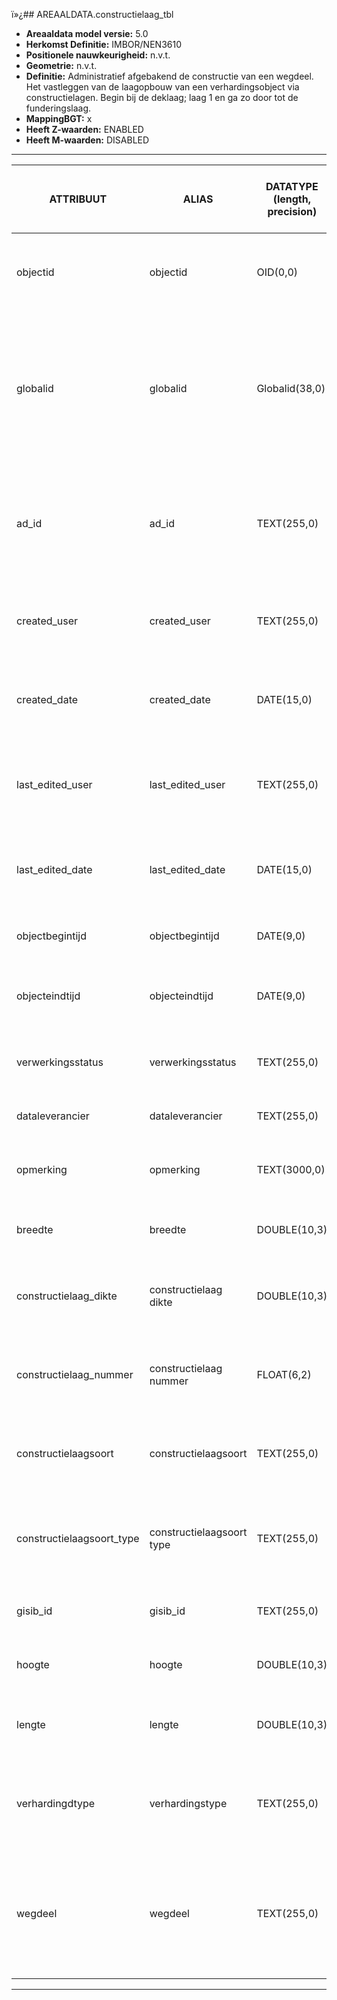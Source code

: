 ï»¿## AREAALDATA.constructielaag_tbl

* __Areaaldata model versie:__ 5.0
* __Herkomst Definitie:__ IMBOR/NEN3610
* __Positionele nauwkeurigheid:__ n.v.t.
* __Geometrie:__ n.v.t.
* __Definitie:__ Administratief afgebakend de constructie van een wegdeel. Het vastleggen van de laagopbouw van een verhardingsobject via constructielagen. Begin bij de deklaag; laag 1 en ga zo door tot de funderingslaag.
* __MappingBGT:__ x
* __Heeft Z-waarden:__ ENABLED
* __Heeft M-waarden:__ DISABLED

***

|__ATTRIBUUT__                       |__ALIAS__                           |__DATATYPE (length, precision)__       |__DEFINITIE__ (Oorsprong; Superklasse; Attribuuttype; Enumeratie/Referentie; Definitie)|
|------                              |------                              |------                                 |-----    |
|objectid                            |objectid                            |OID(0,0)                               |PNH; AREAALDATA; Waarde wordt automatisch bepaald; ; Default: None; Intern ArcGIS Identificatienummer, aangemaakt door ArcGIS.
|globalid                            |globalid                            |Globalid(38,0)                         |PNH; AREAALDATA; Waarde wordt automatisch bepaald; ; Default: None; Elk object heeft een unieke GlobalID (Global Unique Identifier). Dit is een systeemveld van de ArcGIS software welke noodzakelijk is om een aantal functionaliteiten binnen deze software te kunnen gebruiken.
|ad_id                               |ad_id                               |TEXT(255,0)                            |PNH; AREAALDATA; GUID; ; Default: None; Uniek identificatienummer voor het object dat onveranderlijk is zolang het object bestaat in Areaaldata: in format 'AD.[GUID]'. Dit moet worden ingevuld door de aannemer.
|created_user                        |created_user                        |TEXT(255,0)                            |PNH; AREAALDATA; Waarde wordt automatisch bepaald; ; Default: None; Naam van gebruiker die de rij heeft aangemaakt, gegenereerd door ArcGIS.
|created_date                        |created_date                        |DATE(15,0)                             |PNH; AREAALDATA; Waarde wordt automatisch bepaald; ; Default: None; Datum waarop de rij aan de database is toegevoegd, gegenereerd door ArcGIS.
|last_edited_user                    |last_edited_user                    |TEXT(255,0)                            |PNH; AREAALDATA; Waarde wordt automatisch bepaald; ; Default: None; Naam van gebruiker die de laatste mutatie heeft doorgevoerd, gegenereerd door ArcGIS.
|last_edited_date                    |last_edited_date                    |DATE(15,0)                             |PNH; AREAALDATA; Waarde wordt automatisch bepaald; ; Default: None; Datum van de laatste mutatie, gegenereerd door ArcGIS.
|objectbegintijd                     |objectbegintijd                     |DATE(9,0)                              |PNH; AREAALDATA; Vrij invoerveld; ; Default: None; Datum waarop het object bij de bronhouder is ontstaan.
|objecteindtijd                      |objecteindtijd                      |DATE(9,0)                              |PNH; AREAALDATA; Vrij invoerveld; ; Default: None; Datum waarop het object bij de bronhouder niet meer geldig is.
|verwerkingsstatus                   |verwerkingsstatus                   |TEXT(255,0)                            |PNH; AREAALDATA; Enumeratie; keuzelijst [verwerkingsstatus]; Default: None; Status van de gegevens.
|dataleverancier                     |dataleverancier                     |TEXT(255,0)                            |PNH; AREAALDATA; Vrij invoerveld; ; Default: None; Leverancier van de data.
|opmerking                           |opmerking                           |TEXT(3000,0)                           |PNH; AREAALDATA; Vrij invoerveld; ; Default: None; Algemene opmerking voor het object, zoals een omschrijving of toelichting.
|breedte                             |breedte                             |DOUBLE(10,3)                           |IMBOR; Constructielaag; Vrij invoerveld; ; Default: None; aanduiding laag breedte
|constructielaag_dikte               |constructielaag dikte               |DOUBLE(10,3)                           |IMBOR; Constructielaag; Vrij invoerveld; ; Default: None; aanduiding laag dikte van de constructielaag *meerdere regels mogelijke)
|constructielaag_nummer              |constructielaag nummer              |FLOAT(6,2)                             |IMBOR; Constructielaag; Vrij invoerveld; ; Default: None; aanduiding laag volgorde van de constructielaag *meerdere regels mogelijke)
|constructielaagsoort                |constructielaagsoort                |TEXT(255,0)                            |IMBOR; Constructielaag; Enueratie/referentie; keuzelijst [Constructielaagsoort]; Default: None; Aanduiding voor de constructielaag
|constructielaagsoort_type           |constructielaagsoort type           |TEXT(255,0)                            |IMBOR; Constructielaag; Enueratie/referentie; keuzelijst [ConstructielaagsoortType]; Default: None; aanduiding type materiaal voor de constructielaag
|gisib_id                            |gisib_id                            |TEXT(255,0)                            |PNH; Areaaldata; Waarde wordt automatisch bepaald; ; Default: None; wordt aangemaakt in GISIB
|hoogte                              |hoogte                              |DOUBLE(10,3)                           |IMBOR; Constructielaag; Vrij invoerveld; ; Default: None; aanduiding laag hoogte
|lengte                              |lengte                              |DOUBLE(10,3)                           |IMBOR; Constructielaag; Vrij invoerveld; ; Default: None; aanduiding laag lengte (als die afwijkt van de deklaag)
|verhardingdtype                     |verhardingstype                     |TEXT(255,0)                            |PNH; Verharding; Enueratie/referentie; keuzelijst [TypeVerhardingAD4]; Default: None; Aanduiding type verharding per constructielaag
|wegdeel                             |wegdeel                             |TEXT(255,0)                            |PNH; Wegdeel; Vrij invoerveld; ; Default: None; Uniek identificatienummer voor het object dat onveranderlijk is zolang het object bestaat in Areaaldata: in format â€˜AD.[GUID]â€™. Dit moet worden ingevuld door de aannemer.

***

